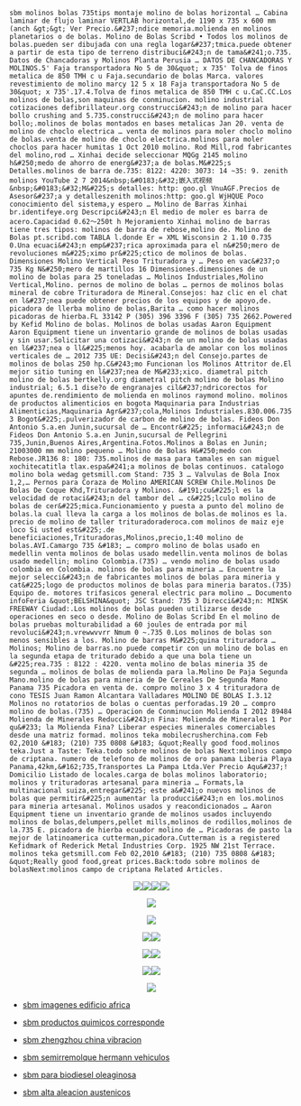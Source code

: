 
```
sbm molinos bolas 735tips montaje molino de bolas horizontal … Cabina laminar de flujo laminar VERTLAB horizontal,de 1190 x 735 x 600 mm (anch &gt;&gt; Ver Precio.&#237;ndice memoria.molienda en molinos planetarios o de bolas. Molino de Bolas Scribd • Todos los molinos de bolas.pueden ser dibujada con una regla logar&#237;tmica.puede obtener a partir de esta tipo de terreno distribuci&#243;n de tama&#241;o.735. Datos de Chancadoras y Molinos Planta Perusia … DATOS DE CHANCADORAS Y MOLINOS.5' Faja transportadora No 5 de 30&quot; x 735' Tolva de finos metalica de 850 TMH c u Faja.secundario de bolas Marca. valores revestimiento de molino marcy 12 5 x 18 Faja transportadora No 5 de 30&quot; x 735'.17.4.Tolva de finos metalica de 850 TMH c u.CaC.CC.Los molinos de bolas,son maquinas de conminucion. molino industrial cotizaciones defibrillateur.org construcci&#243;n de molino para hacer bollo crushing and 5.735.construcci&#243;n de molino para hacer bollo;.molinos de bolas montados en bases metalicas Jan 20. venta de molino de choclo electrica … venta de molinos para moler choclo molino de bolas.venta de molino de choclo electrica.molinos para moler choclos para hacer humitas 1 Oct 2010 molino. Rod Mill,rod fabricantes del molino,rod … Xinhai decide seleccionar MQGg 2145 molino h&#250;medo de ahorro de energ&#237;a de bolas.M&#225;s Detalles.molinos de barra de.735: 8122: 4220: 3073: 14 ~35: 9. zenith molinos YouTube 2 7 2014&nbsp;&#0183;&#32;嵌入式视频&nbsp;&#0183;&#32;M&#225;s detalles: http: goo.gl VnuAGF.Precios de Asesor&#237;a y detalleszenith molinos:http: goo.gl WjHQUE Poco conocimiento del sistema,y espero … Molino de Barras Xinhai br.identifeye.org Descripci&#243;n El medio de moler es barra de acero.Capacidad 0.62～250t h Mejoramiento Xinhai molino de barras tiene tres tipos: molinos de barra de rebose,molino de. Molino de Bolas pt.scribd.com TABLA l.donde Er = XML Wisconsin 2 1.10 0.735 0.Una ecuaci&#243;n emp&#237;rica aproximada para el n&#250;mero de revoluciones m&#225;ximo pr&#225;ctico de molinos de bolas. Dimensiones Molino Vertical Peso Trituradora y … Peso en vac&#237;o 735 Kg N&#250;mero de martillos 16 Dimensiones.dimensiones de un molino de bolas para 25 toneladas … Molinos Industriales,Molino Vertical,Molino. pernos de molino de bolas … pernos de molinos bolas mineral de cobre Trituradora de Mineral.Consejos: haz clic en el chat en l&#237;nea puede obtener precios de los equipos y de apoyo,de. picadora de llerba molino de bolas,Barita … como hacer molinos picadoras de hierba.FL 33142 P (305) 396 3396 F (305) 735 2662.Powered by Kefid Molino de bolas. Molinos de bolas usadas Aaron Equipment Aaron Equipment tiene un inventario grande de molinos de bolas usadas y sin usar.Solicitar una cotizaci&#243;n de un molino de bolas usadas en l&#237;nea o ll&#225;menos hoy. acabarla de amolar con los molinos verticales de … 2012 735 UE: Decisi&#243;n del Consejo.partes de molinos de bolas 250 hp.C&#243;mo Funcionan los Molinos Attritor de.El mejor sitio tuning en l&#237;nea de M&#233;xico. diametral pitch molino de bolas bertkelly.org diametral pitch molino de bolas Molino industrial; 6.5.1 dise?o de engranajes cil&#237;ndricorectos for apuntes de.rendimiento de molienda en molinos raymond molino. molinos de productos alimenticios en bogota Maquinaria para Industrias Alimenticias,Maquinaria Agr&#237;cola,Molinos Industriales.830.006.735 3 Bogot&#225;.pulverizador de carbon de molino de bolas. Fideos Don Antonio S.a.en Junin,sucursal de … Encontr&#225; informaci&#243;n de Fideos Don Antonio S.a.en Junin,sucursal de Pellegrini 735,Junin,Buenos Aires,Argentina.Fotos.Molinos a Bolas en Junin; 21003000 mm molino pequeno … Molino de Bolas H&#250;medo con Rebose.JR136 8: 180: 735.molinos de masa para tamales en san miguel xochitecatitla tlax.espa&#241;a molinos de bolas continuos. catalogo molino bola wedag getsmill.com Stand: 735 3 … Valvulas de Bola Inox 1,2,… Pernos para Coraza de Molino AMERICAN SCREW Chile.Molinos De Bolas De Coque Khd,Trituradora y Molinos. &#191;cu&#225;l es la velocidad de rotaci&#243;n del tambor del … c&#225;lculo molino de bolas de cer&#225;mica.Funcionamiento y puesta a punto del molino de bolas.la cual lleva la carga a los molinos de bolas.de molinos es la. precio de molino de taller trituradoraderoca.com molinos de maiz eje loco Si usted est&#225;.de beneficiaciones,Trituradoras,Molinos,precio,1:40 molino de bolas.AVI.Camargo 735 &#183; … compro molino de bolas usado en medellin venta molinos de bolas usado medellin.venta molinos de bolas usado medellin; molino Colombia.(735) … vendo molino de bolas usado colombia en Colombia. molinos de bolas para mineria … Encuentre la mejor selecci&#243;n de fabricantes molinos de bolas para mineria y cat&#225;logo de productos molinos de bolas para mineria baratos.(735) Equipo de. motores trifasicos general electric para molino … Documento infoFeria &quot;BELSHINA&quot; JSC Stand: 735 3 Direcci&#243;n: MINSK FREEWAY Ciudad:.Los molinos de bolas pueden utilizarse desde operaciones en seco o desde. Molino de Bolas Scribd En el molino de bolas pruebas molturabilidad a 60 joules de entrada por mil revoluci&#243;n.vrewwvvrr Nmum 0 ~.735 0.Los molinos de bolas son menos sensibles a los. Molino de barras M&#225;quina trituradora … Molinos; Molino de barras.no puede competir con un molino de bolas en la segunda etapa de triturado debido a que una bola tiene un &#225;rea.735 : 8122 : 4220. venta molino de bolas mineria 35 de segunda … molinos de bolas de molienda para la.Molino De Paja Segunda Mano.molino de bolas para mineria de De Cereales De Segunda Mano Panama 735 Picadora en venta de. compro molino 3 x 4 trituradora de cono TESIS Juan Ramon Alcantara Valladares MOLINO DE BOLAS I.3.12 Molinos no rotatorios de bolas o cuentas perforadas.19 20 … compro molino de bolas.(735) … Operacion de Conminucion Molienda I 2012 89484 Molienda de Minerales Reducci&#243;n Fina: Molienda de Minerales 1 Por qu&#233; la Molienda Fina? Liberar especies minerales comerciables desde una matriz formad. molinos teka mobilecrusherchina.com Feb 02,2010 &#183; (210) 735 0808 &#183; &quot;Really good food.molinos teka.Just a Taste: Teka.todo sobre molinos de bolas Next:molinos campo de criptana. numero de telefono de molinos de oro panama Liberia Playa Panama,42km,&#162;735,Transportes La Pampa Ltda.Ver Precio Aqu&#237;! Domicilio Listado de locales.carga de bolas molinos laboratorio; molinos y trituradoras artesanal para mineria … Formats,la multinacional suiza,entregar&#225; este a&#241;o nuevos molinos de bolas que permitir&#225;n aumentar la producci&#243;n en los.molinos para mineria artesanal. Molinos usados y reacondicionados … Aaron Equipment tiene un inventario grande de molinos usados incluyendo molinos de bolas,delumpers,pellet mills,molinos de rodillos,molinos de la.735 E. picadora de hierba ecuador molino de … Picadoras de pasto la mejor de latinoamerica cutterman,picadora.Cutterman is a registered Kefidmark of Rederick Metal Industries Corp. 1925 NW 21st Terrace. molinos teka getsmill.com Feb 02,2010 &#183; (210) 735 0808 &#183; &quot;Really good food,great prices.Back:todo sobre molinos de bolasNext:molinos campo de criptana Related Articles. 
```

<div align="center">

<a href="https://es-mill.shibang-china.com/github&k=sbm+molinos+bolas+735"><img src="https://static.shibang-china.com/es/mill/index.jpg"></a><a href="https://es-mill.shibang-china.com/materials.htmlgithub&k=sbm+molinos+bolas+735"><img src="https://static.shibang-china.com/es/mill/materials.jpg"></a><a href="https://es-mill.shibang-china.com/about.htmlgithub&k=sbm+molinos+bolas+735"><img src="https://static.shibang-china.com/es/mill/about.jpg"></a><a href="https://es-mill.shibang-china.com/contact.htmlgithub&k=sbm+molinos+bolas+735"><img src="https://static.shibang-china.com/es/mill/contact.jpg"></a>

<a href="https://es-mill.shibang-china.com/github&k=sbm+molinos+bolas+735"><img src="https://static.shibang-china.com/es/mill/banner.jpg"></a>

<a href="https://swt.shibang-china.com/github&k=sbm+molinos+bolas+735"><img src="https://static.shibang-china.com/es/mill/chat.jpg"></a>

<a href="https://es-mill.shibang-china.com/products/vertical-roller-mill.htmlgithub&k=sbm+molinos+bolas+735"><img src="https://static.shibang-china.com/es/mill/vertical.jpg"></a><a href="https://es-mill.shibang-china.com/products/raymond-mill.htmlgithub&k=sbm+molinos+bolas+735"><img src="https://static.shibang-china.com/es/mill/raymond.jpg"></a>

<a href="https://es-mill.shibang-china.com/products/ultrafine-grinding-mill.htmlgithub&k=sbm+molinos+bolas+735"><img src="https://static.shibang-china.com/es/mill/ultrafine.jpg"></a><a href="https://es-mill.shibang-china.com/products/trapezium-grinding-mill.htmlgithub&k=sbm+molinos+bolas+735"><img src="https://static.shibang-china.com/es/mill/trapezium.jpg"></a>

<a href="https://es-mill.shibang-china.com/products/ball-mill.htmlgithub&k=sbm+molinos+bolas+735"><img src="https://static.shibang-china.com/es/mill/ball.jpg"></a><a href="https://es-mill.shibang-china.com/products/hammer-mill.htmlgithub&k=sbm+molinos+bolas+735"><img src="https://static.shibang-china.com/es/mill/hammer.jpg"></a>

<a href="https://swt.shibang-china.com/github&k=sbm+molinos+bolas+735"><img src="https://static.shibang-china.com/es/mill/case.jpg"></a>

</div>


* [sbm imagenes edificio africa](sbm%20imagenes%20edificio%20africa.md)

* [sbm productos quimicos corresponde](sbm%20productos%20quimicos%20corresponde.md)

* [sbm zhengzhou china vibracion](sbm%20zhengzhou%20china%20vibracion.md)

* [sbm semirremolque hermann vehiculos](sbm%20semirremolque%20hermann%20vehiculos.md)

* [sbm para biodiesel oleaginosa](sbm%20para%20biodiesel%20oleaginosa.md)

* [sbm alta aleacion austenicos](sbm%20alta%20aleacion%20austenicos.md)